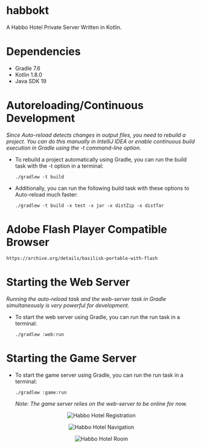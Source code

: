 # habbokt
A Habbo Hotel Private Server Written in Kotlin.

# Dependencies

- Gradle 7.6
- Kotlin 1.8.0
- Java SDK 19

# Autoreloading/Continuous Development
_Since Auto-reload detects changes in output files, you need to rebuild a project. You can do this manually in IntelliJ IDEA or enable continuous build execution in Gradle using the -t command-line option._

- To rebuild a project automatically using Gradle, you can run the build task with the -t option in a terminal:
    ```shell
    ./gradlew -t build
    ```
- Additionally, you can run the following build task with these options to Auto-reload much faster:
  ```shell
  ./gradlew -t build -x test -x jar -x distZip -x distTar
  ```

# Adobe Flash Player Compatible Browser
  ```
  https://archive.org/details/basilisk-portable-with-flash
  ```

# Starting the Web Server
_Running the auto-reload task and the web-server task in Gradle simultaneously is very powerful for development._

- To start the web server using Gradle, you can run the run task in a terminal:
  ```shell
  ./gradlew :web:run
  ```

# Starting the Game Server
- To start the game server using Gradle, you can run the run task in a terminal:
  ```shell
  ./gradlew :game:run
  ```
  *Note: The game server relies on the web-server to be online for now.*

<p align="center">
  <img src="https://github.com/ultraviolet-jordan/habbokt/blob/main/assets/registration.jpg?raw=true" alt="Habbo Hotel Registration"/>
</p>

<p align="center">
  <img src="https://github.com/ultraviolet-jordan/habbokt/blob/main/assets/navigation.jpg?raw=true" alt="Habbo Hotel Navigation"/>
</p>

<p align="center">
  <img src="https://github.com/ultraviolet-jordan/habbokt/blob/main/assets/room.jpg?raw=true" alt="Habbo Hotel Room"/>
</p>
